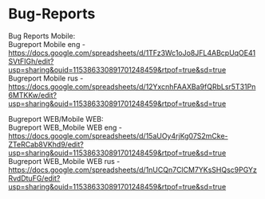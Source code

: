 # Bug-Reports
Bug Reports Mobile:    
Bugreport Mobile eng - https://docs.google.com/spreadsheets/d/1TFz3Wc1oJo8JFL4ABcpUqOE41SVtFIGh/edit?usp=sharing&ouid=115386330891701248459&rtpof=true&sd=true  
Bugreport Mobile rus - https://docs.google.com/spreadsheets/d/12YxcnhFAAXBa9fQRbLsr5T31Pn6MTKKw/edit?usp=sharing&ouid=115386330891701248459&rtpof=true&sd=true    

Bugreport WEB/Mobile WEB:  
Bugreport WEB_Mobile WEB eng - https://docs.google.com/spreadsheets/d/15aUOy4rjKg07S2mCke-ZTeRCab8VKhd9/edit?usp=sharing&ouid=115386330891701248459&rtpof=true&sd=true  
Bugreport WEB_Mobile WEB rus - https://docs.google.com/spreadsheets/d/1nUCQn7ClCM7YKsSHQsc9PGYzRvdDtuFG/edit?usp=sharing&ouid=115386330891701248459&rtpof=true&sd=true
